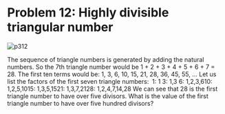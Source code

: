 # Problem 12: Highly divisible triangular number

![p312](img/012.gif)

The sequence of triangle numbers is generated by adding the natural
numbers. So the 7th triangle number would be 1 + 2 + 3 + 4 + 5 + 6 + 7 =
28. The first ten terms would be: 1, 3, 6, 10, 15, 21, 28, 36, 45, 55,
... Let us list the factors of the first seven triangle numbers:  1:
1 3: 1,3 6: 1,2,3,610: 1,2,5,1015: 1,3,5,1521: 1,3,7,2128: 1,2,4,7,14,28
We can see that 28 is the first triangle number to have over five
divisors. What is the value of the first triangle number to have over
five hundred divisors?